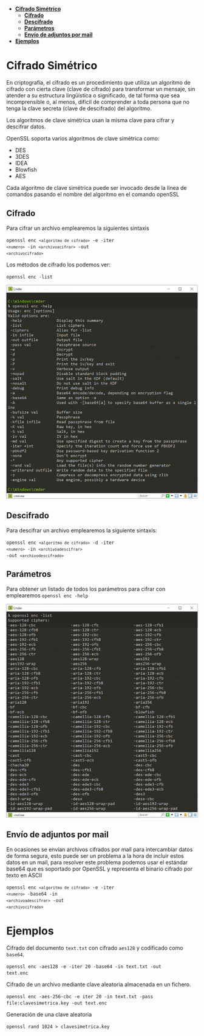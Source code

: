 - [**Cifrado Simétrico**](#cifrado-simétrico)
  - [**Cifrado**](#cifrado)
  - [**Descifrado**](#descifrado)
  - [**Parámetros**](#parámetros)
  - [**Envío de adjuntos por mail**](#envío-de-adjuntos-por-mail)
- [**Ejemplos**](#ejemplos)

# **Cifrado Simétrico**

En criptografía, el cifrado es un procedimiento que utiliza un algoritmo de cifrado con cierta clave (clave de cifrado) para transformar un mensaje, sin atender a su estructura lingüística o significado, de tal forma que sea incomprensible o, al menos, difícil de comprender a toda persona que no tenga la clave secreta (clave de descifrado) del algoritmo.

Los algoritmos de clave simétrica usan la misma clave para cifrar y descifrar datos.

OpenSSL soporta varios algoritmos de clave simétrica como:
- DES
- 3DES
- IDEA
- Blowfish
- AES

Cada algoritmo de clave simétrica puede ser invocado desde la línea de comandos pasando el nombre del algoritmo en el comando openSSL

## **Cifrado** 

Para cifrar un archivo emplearemos la siguientes sintaxis

<code>openssl enc `<algoritmo de cifrado>` -e  -iter `<numero>` -in `<archivoacifrar>` -out `<archivocifrado>` </code>

Los métodos de cifrado los podemos ver:

<code>openssl enc -list</code>

![Parámetros openssl enc -help](./Images/openssl_enc_list.png)

## **Descifrado**

Para descifrar un archivo emplearemos la siguiente sintaxis:

<code>openssl enc `<algoritmo de cifrado>` -d  -iter `<numero>` -in `<archivoadescifrar>` -out `<archivodescifrado>` </code>

## **Parámetros**

Para obtener un listado de todos los parámetros para cifrar con emplearemos `openssl enc -help` 

![Parámetros openssl enc -help](./Images/openssl_enc_help.png)

## **Envío de adjuntos por mail**

En ocasiones se envían archivos cifrados por mail para intercambiar datos de forma segura, esto puede ser un problema a la hora de incluir estos datos en un mail, para resolver este problema podemos usar el estándar base64 que es
soportado por OpenSSL y representa el binario cifrado por texto en ASCII

<code>openssl enc `<algoritmo de cifrado>` -e  -iter `<numero>` -base64 -in `<archivoadescifrar>` -out `<archivocifrado>`  </code>

# **Ejemplos**

Cifrado del documento `text.txt` con cifrado `aes128` y codificado como `base64`.

<code>openssl enc -aes128 -e -iter 20 -base64 -in text.txt -out text.enc</code>

Cifrado de un archivo mediante clave aleatoria almacenada en un fichero.

<code>openssl enc -aes-256-cbc -e iter 20 -in text.txt -pass file:clavesimetrica.key -out text.enc </code>

Generación de una clave aleatoria

<code>openssl rand 1024 > clavesimetrica.key </code>
